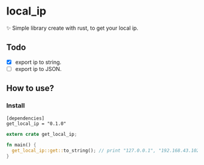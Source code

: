 # local_ip

✨ Simple library create with rust, to get your local ip.

## Todo

- [x] export ip to string.
- [ ] export ip to JSON.

## How to use?

### Install

```
[dependencies]
get_local_ip = "0.1.0"
```

```rust
extern crate get_local_ip;

fn main() {
  get_local_ip::get::to_string(); // print "127.0.0.1", "192.168.43.102"
}
```
